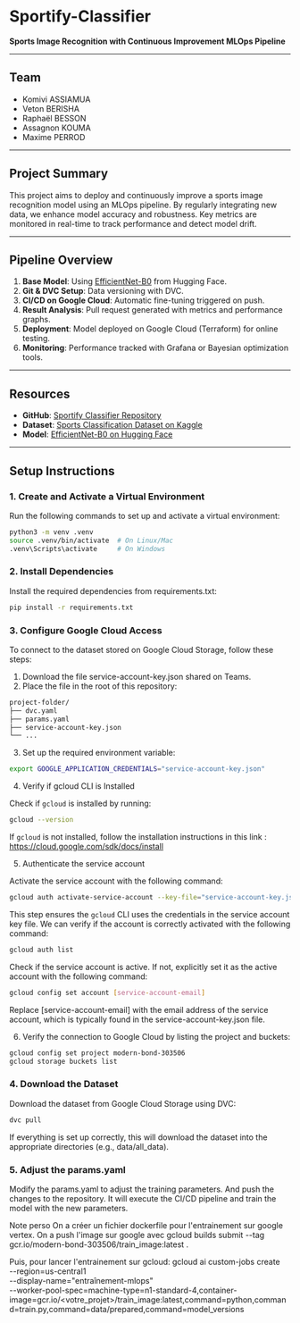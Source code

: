 # **Sportify-Classifier**  
**Sports Image Recognition with Continuous Improvement MLOps Pipeline**

---

## **Team**
- Komivi ASSIAMUA
- Veton BERISHA
- Raphaël BESSON
- Assagnon KOUMA
- Maxime PERROD

---

## **Project Summary**
This project aims to deploy and continuously improve a sports image recognition model using an MLOps pipeline. By regularly integrating new data, we enhance model accuracy and robustness. Key metrics are monitored in real-time to track performance and detect model drift.

---

## **Pipeline Overview**
1. **Base Model**: Using [EfficientNet-B0](https://huggingface.co/google/efficientnet-b0) from Hugging Face.  
2. **Git & DVC Setup**: Data versioning with DVC.  
3. **CI/CD on Google Cloud**: Automatic fine-tuning triggered on push.  
4. **Result Analysis**: Pull request generated with metrics and performance graphs.  
5. **Deployment**: Model deployed on Google Cloud (Terraform) for online testing.  
6. **Monitoring**: Performance tracked with Grafana or Bayesian optimization tools.

---

## **Resources**
- **GitHub**: [Sportify Classifier Repository](https://github.com/Sportify-classifier/Sportify-classifier)  
- **Dataset**: [Sports Classification Dataset on Kaggle](https://www.kaggle.com/datasets/gpiosenka/sports-classification)  
- **Model**: [EfficientNet-B0 on Hugging Face](https://huggingface.co/google/efficientnet-b0)

---

## **Setup Instructions**

### **1. Create and Activate a Virtual Environment**
Run the following commands to set up and activate a virtual environment:

```bash
python3 -m venv .venv
source .venv/bin/activate  # On Linux/Mac
.venv\Scripts\activate     # On Windows
```

### **2. Install Dependencies**
Install the required dependencies from requirements.txt:
```bash
pip install -r requirements.txt
```
### **3. Configure Google Cloud Access**
To connect to the dataset stored on Google Cloud Storage, follow these steps:
1. Download the file service-account-key.json shared on Teams.
2. Place the file in the root of this repository:
```bash
project-folder/
├── dvc.yaml
├── params.yaml
├── service-account-key.json
└── ...
```
3. Set up the required environment variable:
```bash
export GOOGLE_APPLICATION_CREDENTIALS="service-account-key.json"
```
4. Verify if gcloud CLI is Installed

Check if `gcloud` is installed by running:
```bash
gcloud --version
```
If `gcloud` is not installed, follow the installation instructions in this link : https://cloud.google.com/sdk/docs/install

5. Authenticate the service account

Activate the service account with the following command:
```bash
gcloud auth activate-service-account --key-file="service-account-key.json"
```
This step ensures the `gcloud` CLI uses the credentials in the service account key file. We can verify if the account is correctly activated with the following command:
```bash
gcloud auth list
```
Check if the service account is active. If not, explicitly set it as the active account with the following command:

```bash
gcloud config set account [service-account-email]
```
Replace [service-account-email] with the email address of the service account, which is typically found in the service-account-key.json file.

6. Verify the connection to Google Cloud by listing the project and buckets:
```bash
gcloud config set project modern-bond-303506
gcloud storage buckets list
```

### **4. Download the Dataset**
Download the dataset from Google Cloud Storage using DVC:
```bash
dvc pull
```
If everything is set up correctly, this will download the dataset into the appropriate directories (e.g., data/all_data).

### **5. Adjust the params.yaml**
Modify the params.yaml to adjust the training parameters. And push the changes to the repository.
It will execute the CI/CD pipeline and train the model with the new parameters.



Note perso
On a créer un fichier dockerfile pour l'entrainement sur google vertex. On a push l'image sur google avec
 gcloud builds submit --tag gcr.io/modern-bond-303506/train_image:latest .

Puis, pour lancer l'entrainement sur gcloud: 
gcloud ai custom-jobs create \
  --region=us-central1 \
  --display-name="entraînement-mlops" \
  --worker-pool-spec=machine-type=n1-standard-4,container-image=gcr.io/<votre_projet>/train_image:latest,command=python,command=train.py,command=data/prepared,command=model_versions